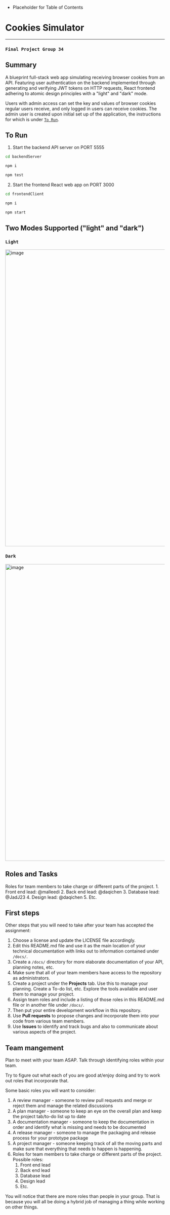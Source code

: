 * Placeholder for Table of Contents

# Cookies Simulator
---
### `Final Project Group 34`

## Summary 
A blueprint full-stack web app simulating receiving browser cookies from an API. Featuring user authentication on the backend implemented through generating and verifying JWT tokens on HTTP requests, React frontend adhering to atomic design principles with a "light" and "dark" mode.

Users with admin access can set the key and values of browser cookies regular users receive, and only logged in users can receive cookies. The admin user is created upon initial set up of the application, the instructions for which is under [`To Run`](#to-run).

## To Run

1. Start the backend API server on PORT 5555

```bash
cd backendServer

npm i

npm test
```

2. Start the frontend React web app on PORT 3000

```bash
cd frontendClient

npm i

npm start
```


## Two Modes Supported ("light" and "dark")

### `Light`
<img width="937" alt="image" src="https://user-images.githubusercontent.com/55526292/205512901-50c2b755-9244-4157-a3ba-5e586ce9979a.png">

### `Dark`
<img width="937" alt="image" src="https://user-images.githubusercontent.com/55526292/205512912-9f956767-2c95-4675-8c2b-5e4486ce2940.png">


## Roles and Tasks

Roles for team members to take charge or different parts of the project.
    1. Front end lead: @malleedi
    2. Back end lead: @daqichen
    3. Database lead: @JadJ23
    4. Design lead: @daqichen
    5. Etc.
    
    
## First steps

Other steps that you will need to take after your team has accepted the assignment:

1. Choose a license and update the LICENSE file accordingly. 
2. Edit this README.md file and use it as the main location of your technical documentation with links out to information contained under `/docs/`.
3. Create a `/docs/` directory for more elaborate documentation of your API, planning notes, etc.
4. Make sure that all of your team members have access to the repository as administrators.
5. Create a project under the **Projects** tab. Use this to manage your planning. Create a To-do list, etc. Explore the tools available and user them to manage your project.
7. Assign team roles and include a listing of those roles in this README.md file or in another file under `/docs/`.
8. Then put your entire development workflow in this repository.
9. Use **Pull requests** to propose changes and incorporate them into your code from various team members. 
10. Use **Issues** to identify and track bugs and also to communicate about various aspects of the project.

## Team mangement

Plan to meet with your team ASAP.
Talk through identifying roles within your team.

Try to figure out what each of you are good at/enjoy doing and try to work out roles that incorporate that.

Some basic roles you will want to consider:

1. A review manager - someone to review pull requests and merge or reject them and manage the related discussions
2. A plan manager - someone to keep an eye on the overall plan and keep the project tab/to-do list up to date
3. A documentation manager - someone to keep the documentation in order and identify what is missing and needs to be documented
4. A release manager - someone to manage the packaging and release process for your prototype package
5. A project manager - someone keeping track of all the moving parts and make sure that everything that needs to happen is happening.
5. Roles for team members to take charge or different parts of the project. Possible roles:
    1. Front end lead
    2. Back end lead
    3. Database lead
    4. Design lead
    5. Etc.

You will notice that there are more roles than people in your group.
That is because you will all be doing a hybrid job of managing a thing while working on other things.



